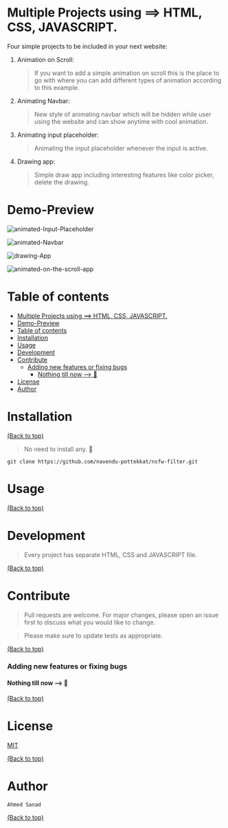 # Multiple Projects using ==> HTML, CSS, JAVASCRIPT.

Four simple projects to be included in your next website:

1. Animation on Scroll:
   > If you want to add a simple animation on scroll this is the place to go with where you can add different types of animation according to this example.
2. Animating Navbar:
   > New style of animating navbar which will be hidden while user using the website and can show anytime with cool animation.
3. Animating input placeholder:
   > Animating the input placeholder whenever the input is active.
4. Drawing app:
   > Simple draw app including interesting features like color picker, delete the drawing.

# Demo-Preview

![animated-Input-Placeholder](https://photos.app.goo.gl/dgVsPXXLRkKex5XUA)

![animated-Navbar](https://photos.app.goo.gl/LGq6Y7sVimd2TCi86)

![drawing-App](https://photos.app.goo.gl/fmScJ3oABjazPKuB8)

![animated-on-the-scroll-app](https://photos.app.goo.gl/tR3MBqaXLuXjNJHN8)

# Table of contents

- [Multiple Projects using ==> HTML, CSS, JAVASCRIPT.](#multiple-projects-using--html-css-javascript)
- [Demo-Preview](#demo-preview)
- [Table of contents](#table-of-contents)
- [Installation](#installation)
- [Usage](#usage)
- [Development](#development)
- [Contribute](#contribute)
    - [Adding new features or fixing bugs](#adding-new-features-or-fixing-bugs)
      - [Nothing till now --> 🥳](#nothing-till-now----)
- [License](#license)
- [Author](#author)

# Installation

[(Back to top)](#table-of-contents)

> No need to install any. 🎉

`git clone https://github.com/navendu-pottekkat/nsfw-filter.git`

# Usage

[(Back to top)](#table-of-contents)

# Development

> Every project has separate HTML, CSS and JAVASCRIPT file.

[(Back to top)](#table-of-contents)

# Contribute

> Pull requests are welcome. For major changes, please open an issue first to discuss what you would like to change.

> Please make sure to update tests as appropriate.

[(Back to top)](#table-of-contents)

### Adding new features or fixing bugs

#### Nothing till now --> 🥳

[(Back to top)](#table-of-contents)

# License

[MIT](https://choosealicense.com/licenses/mit/)

[(Back to top)](#table-of-contents)

# Author

`Ahmed Sanad`

[(Back to top)](#table-of-contents)

